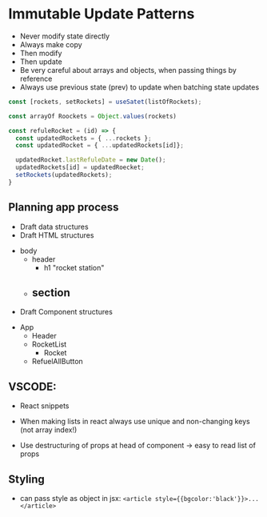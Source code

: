 # Immutable Update Patterns

* Never modify state directly
* Always make copy
* Then modify
* Then update
* Be very careful about arrays and objects, when passing things by reference
* Always use previous state (prev) to update when batching state updates

```javascript
const [rockets, setRockets] = useSatet(listOfRockets);

const arrayOf Roockets = Object.values(rockets)

const refuleRocket = (id) => {
  const updatedRockets = { ...rockets };
  const updatedRocket = { ...updatedRockets[id]};

  updatedRocket.lastRefuleDate = new Date();
  updatedRockets[id] = updatedRoecket;
  setRockets(updatedRockets);
}
```

## Planning app process
* Draft data structures
* Draft HTML structures
- body
  - header
    - h1 "rocket station"
  - section
    - 
* Draft Component structures
- App
  - Header
  - RocketList
    - Rocket
  - RefuelAllButton

## VSCODE:
* React snippets

* When making lists in react always use unique and non-changing keys (not array index!)
* Use destructuring of props at head of component -> easy to read list of props

## Styling
* can pass style as object in jsx: ```<article style={{bgcolor:'black'}}>...</article>```
